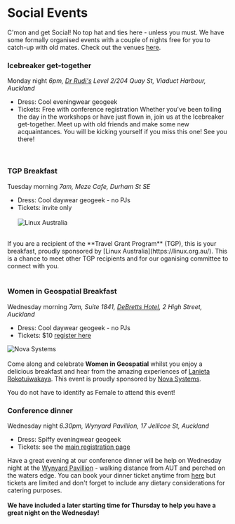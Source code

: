 # Social Events
C'mon and get Social! No top hat and ties here - unless you must. We have some formally organised events with a couple of nights free for you to catch-up with old mates. Check out the venues [here](https://felt.com/map/FOSS4G-SoTM-Oceania-Auckland-2023-469BJcu9AbTYOOqPW01NhcxB?lat=-36.847077&lon=174.762032&zoom=15.87).
<br />

### Icebreaker get-together
Monday night *6pm, [Dr Rudi's](https://drrudis.co.nz/) Level 2/204 Quay St, Viaduct Harbour, Auckland*
* Dress: Cool eveningwear geogeek 
* Tickets: Free with conference registration
Whether you've been toiling the day in the workshops or have just flown in, join us at the Icebreaker get-together. Meet up with old friends and make some new acquaintances. You will be kicking yourself if you miss this one! See you there! 
<br />

### TGP Breakfast
Tuesday morning *7am, Meze Cafe, Durham St SE*
* Dress: Cool daywear geogeek - no PJs
* Tickets: invite only
<br /><br />
![Linux Australia](/public/imgs/sponsorship-levels/bronze/linux-logo-primary-110-web.svg) 

<br />
If you are a recipient of the **Travel Grant Program** (TGP), this is your breakfast, proudly sponsored by [Linux Australia](https://linux.org.au/). This is a chance to meet other TGP recipients and for our oganising committee to connect with you.
<br /><br /> 

### Women in Geospatial Breakfast
Wednesday morning *7am, Suite 1841, [DeBretts Hotel](https://hoteldebrett.com/eat-drink/), 2 High Street, Auckland*
* Dress: Cool daywear geogeek - no PJs
* Tickets: $10 [register here](https://ti.to/osgeo-oceania/foss4g-sotm-oceania-2023)

![Nova Systems](/public/imgs/sponsorship-levels/silver/silver_NOVA-SYSTEMS_logo.png) 
<br /><br /> 
Come along and celebrate **Women in Geospatial** whilst you enjoy a delicious breakfast and hear from the amazing experiences of [Lanieta Rokotuiwakaya](https://www.linkedin.com/in/lanieta-rokotuiwakaya-7a9193113/). This event is proudly sponsored by [Nova Systems](https://www.novasystems.com/nz). <br /> 

You do not have to identify as Female to attend this event! 

### Conference dinner
Wednesday night *6.30pm, Wynyard Pavillion, 17 Jellicoe St, Auckland*

* Dress: Spiffy eveningwear geogeek
* Tickets: see the [main registration page](https://ti.to/osgeo-oceania/foss4g-sotm-oceania-2023)

Have a great evening at our conference dinner will be help on Wednesday night at the [Wynyard Pavillion](https://wynyardpavilion.co.nz/) - walking distance from AUT and perched on the waters edge. You can book your dinner ticket anytime from [here](https://ti.to/foss4g-oceania/foss4g-sotm-oceania-2023) but tickets are limited and don't forget to include any dietary considerations for catering purposes. 
<br /><br /> 
**We have included a later starting time for Thursday to help you have a great night on the Wednesday!**
<!-- This event is sponsored by **TBC**. -->
